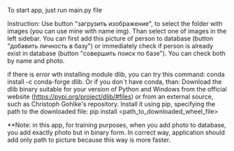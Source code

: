 To start app, just run main.py file

Instruction:
Use button "загрузить изображение", to select the folder with images (you can use mine with name img). 
Than select one of images in the left sidebar. You can first add this picture of person to database (button "добавить личность в базу") or immediately check if person is already exist in database (button "совершить поиск по базе"). You can check both by name and photo.



if there is error wth installing module dlib, you can try this command: conda install -c conda-forge dlib. Or if you don`t have conda, than:
Download the dlib binary suitable for your version of Python and Windows from the official website (https://pypi.org/project/dlib/#files) or from an external source, such as Christoph Gohlke's repository.
Install it using pip, specifying the path to the downloaded file:
pip install <path_to_downloaded_wheel_file>

**Note: in this app, for training purposes, when you add photo to database, you add exactly photo but in binary form. In correct way, application should add only path to picture because this way is more faster. 